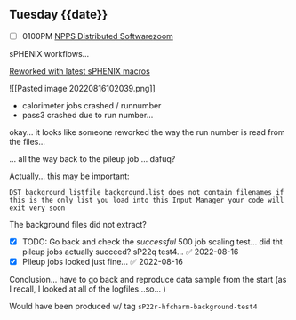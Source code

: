 ## Tuesday {{date}}

- [ ] 0100PM [NPPS Distributed Software](https://docs.google.com/document/d/1L8DAzhCwpVoRM_WptpZFKqJev4-odk4xDl5rDK6JMYs/edit#heading=h.d6jxgv7ina59)[zoom](https://bnl.zoomgov.com/j/16157150845?pwd=NXNqTi9ZWEFBKzYwRXQ5U3NXU1dBZz09)

sPHENIX workflows...

[Reworked with latest sPHENIX macros](https://panda-doma.cern.ch/tasks/?jeditaskid=132728|132733|132713|132726|132735|132758|132725)

![[Pasted image 20220816102039.png]]

- calorimeter jobs crashed / runnumber
- pass3 crashed due to run number...

okay... it looks like someone reworked the way the run number is read from the files...

... all the way back to the pileup job ...  dafuq?

Actually... this may be important:
```
DST_background listfile background.list does not contain filenames if this is the only list you load into this Input Manager your code will exit very soon
```

The background files did not extract?

- [x] TODO: Go back and check the *successful* 500 job scaling test... did tht pileup jobs actually succeed? sP22q test4... ✅ 2022-08-16
- [x] PIleup jobs looked just fine... ✅ 2022-08-16

Conclusion... have to go back and reproduce data sample from the start (as I recall, I looked at all of the logfiles...so... )

Would have been produced w/ tag `sP22r-hfcharm-background-test4`

